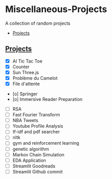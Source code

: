 # Miscellaneous-Projects

A collection of random projects

- [Projects](#projects)

## [Projects](#projects)

- [X] AI Tic Tac Toe
- [X] Counter
- [X] Sun Three.js
- [X] Problème du Camelot
- [X] File d'attente
- [o] Springer
- [o] Immersive Reader Preparation
- [ ] RSA
- [ ] Fast Fourier Transform
- [ ] NBA Tweets
- [ ] Youtube Profile Analysis
- [ ] tf-idf and pdf searcher
- [ ] nltk
- [ ] gym and reinforcement learning
- [ ] genetic algorithm
- [ ] Markov Chain Simulation
- [ ] EDA Application
- [ ] Streamlit Goodreads
- [ ] Streamlit Github commit
